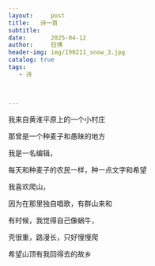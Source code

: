 ```yaml
---
layout:     post
title:   诗一首
subtitle: 
date:       2025-04-12
author:     钰博
header-img: img/190211_snow_3.jpg
catalog: true
tags:
   - 诗
   


---
```


我来自黄淮平原上的一个小村庄  

那曾是一个种麦子和愚昧的地方

我是一名编辑，  

每天和种麦子的农民一样，种一点文字和希望

我喜欢爬山，  

因为在那里独自唱歌，有群山来和

有时候，我觉得自己像蜗牛， 
 
壳很重，路漫长，只好慢慢爬  

希望山顶有我回得去的故乡